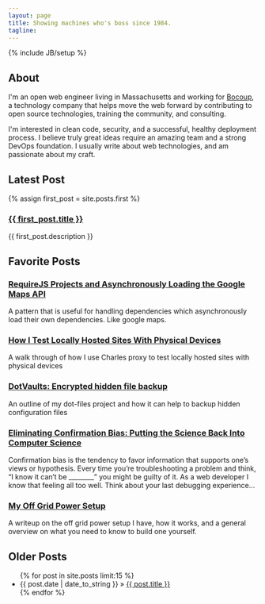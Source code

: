 ```yaml
---
layout: page
title: Showing machines who's boss since 1984.
tagline:
---
```

{% include JB/setup %}

## About
I'm an open web engineer living in Massachusetts and working for [Bocoup](http://bocoup.com), a technology company that helps move the web forward by contributing to open source technologies, training the community, and consulting.

I'm interested in clean code, security, and a successful, healthy deployment process. I believe truly great ideas require an amazing team and a strong DevOps foundation. I usually write about web technologies, and am passionate about my craft.


## Latest Post
{% assign first_post = site.posts.first %}
### <a href="{{ BASE_PATH }}{{ first_post.url }}">{{ first_post.title }}</a>
{{ first_post.description }}

## Favorite Posts

### <a href="http://mattsurabian.github.io/requirejs-projects-and-asynchronously-loading-the-google-maps-api/">RequireJS Projects and Asynchronously Loading the Google Maps API</a>
A pattern that is useful for handling dependencies which asynchronously load their own dependencies. Like google maps.

### <a href="http://mattsurabian.github.io/how-i-test-locally-hosted-sites-with-physical-devices/">How I Test Locally Hosted Sites With Physical Devices</a>
A walk through of how I use Charles proxy to test locally hosted sites with physical devices

### <a href="http://mattsurabian.github.io/dot-vaults-encrypted-hidden-file-backup/">DotVaults: Encrypted hidden file backup</a>
An outline of my dot-files project and how it can help to backup hidden configuration files

### <a href="http://mattsurabian.github.io/eliminating-confirmation-bias-putting-the-science-back-into-computer-science/">Eliminating Confirmation Bias: Putting the Science Back Into Computer Science</a>
Confirmation bias is the tendency to favor information that supports one’s views or hypothesis. Every time you’re troubleshooting a problem and think, “I know it can’t be ________” you might be guilty of it. As a web developer I know that feeling all too well. Think about your last debugging experience...

### <a href="http://mattsurabian.github.io/my-off-grid-power-setup/">My Off Grid Power Setup</a>
A writeup on the off grid power setup I have, how it works, and a general overview on what you need to know to build one yourself.


## Older Posts

<ul class="posts">
  {% for post in site.posts limit:15 %}
    <li><span>{{ post.date | date_to_string }}</span> &raquo; <a href="{{ BASE_PATH }}{{ post.url }}">{{ post.title }}</a></li>
  {% endfor %}
</ul>
